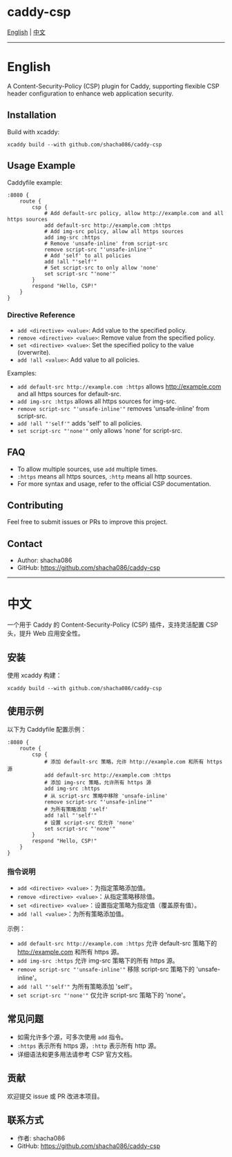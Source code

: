 # caddy-csp

[English](#english) | [中文](#中文)

---

# English

A Content-Security-Policy (CSP) plugin for Caddy, supporting flexible CSP header configuration to enhance web application security.

## Installation

Build with xcaddy:
```
xcaddy build --with github.com/shacha086/caddy-csp
```

## Usage Example

Caddyfile example:

```Caddyfile
:8080 {
    route {
        csp {
            # Add default-src policy, allow http://example.com and all https sources
            add default-src http://example.com :https
            # Add img-src policy, allow all https sources
            add img-src :https
            # Remove 'unsafe-inline' from script-src
            remove script-src "'unsafe-inline'"
            # Add 'self' to all policies
            add !all "'self'"
            # Set script-src to only allow 'none'
            set script-src "'none'"
        }
        respond "Hello, CSP!"
    }
}
```

### Directive Reference
- `add <directive> <value>`: Add value to the specified policy.
- `remove <directive> <value>`: Remove value from the specified policy.
- `set <directive> <value>`: Set the specified policy to the value (overwrite).
- `add !all <value>`: Add value to all policies.

Examples:
- `add default-src http://example.com :https` allows http://example.com and all https sources for default-src.
- `add img-src :https` allows all https sources for img-src.
- `remove script-src "'unsafe-inline'"` removes 'unsafe-inline' from script-src.
- `add !all "'self'"` adds 'self' to all policies.
- `set script-src "'none'"` only allows 'none' for script-src.

## FAQ
- To allow multiple sources, use `add` multiple times.
- `:https` means all https sources, `:http` means all http sources.
- For more syntax and usage, refer to the official CSP documentation.

## Contributing
Feel free to submit issues or PRs to improve this project.

## Contact
- Author: shacha086
- GitHub: https://github.com/shacha086/caddy-csp

---

# 中文

一个用于 Caddy 的 Content-Security-Policy (CSP) 插件，支持灵活配置 CSP 头，提升 Web 应用安全性。

## 安装

使用 xcaddy 构建：
```
xcaddy build --with github.com/shacha086/caddy-csp
```

## 使用示例

以下为 Caddyfile 配置示例：

```Caddyfile
:8080 {
    route {
        csp {
            # 添加 default-src 策略，允许 http://example.com 和所有 https 源
            add default-src http://example.com :https
            # 添加 img-src 策略，允许所有 https 源
            add img-src :https
            # 从 script-src 策略中移除 'unsafe-inline'
            remove script-src "'unsafe-inline'"
            # 为所有策略添加 'self'
            add !all "'self'"
            # 设置 script-src 仅允许 'none'
            set script-src "'none'"
        }
        respond "Hello, CSP!"
    }
}
```

### 指令说明
- `add <directive> <value>`：为指定策略添加值。
- `remove <directive> <value>`：从指定策略移除值。
- `set <directive> <value>`：设置指定策略为指定值（覆盖原有值）。
- `add !all <value>`：为所有策略添加值。

示例：
- `add default-src http://example.com :https` 允许 default-src 策略下的 http://example.com 和所有 https 源。
- `add img-src :https` 允许 img-src 策略下的所有 https 源。
- `remove script-src "'unsafe-inline'"` 移除 script-src 策略下的 'unsafe-inline'。
- `add !all "'self'"` 为所有策略添加 'self'。
- `set script-src "'none'"` 仅允许 script-src 策略下的 'none'。

## 常见问题
- 如需允许多个源，可多次使用 `add` 指令。
- `:https` 表示所有 https 源，`:http` 表示所有 http 源。
- 详细语法和更多用法请参考 CSP 官方文档。

## 贡献
欢迎提交 issue 或 PR 改进本项目。

## 联系方式
- 作者: shacha086
- GitHub: https://github.com/shacha086/caddy-csp
